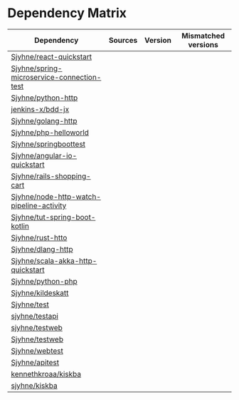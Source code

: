 # Dependency Matrix

Dependency | Sources | Version | Mismatched versions
---------- | ------- | ------- | -------------------
[Sjyhne/react-quickstart](https://github.com/Sjyhne/react-quickstart.git) |  | []() | 
[Sjyhne/spring-microservice-connection-test](https://github.com/Sjyhne/spring-microservice-connection-test.git) |  | []() | 
[Sjyhne/python-http](https://github.com/Sjyhne/python-http.git) |  | []() | 
[jenkins-x/bdd-jx](https://github.com/jenkins-x/bdd-jx.git) |  | []() | 
[Sjyhne/golang-http](https://github.com/Sjyhne/golang-http.git) |  | []() | 
[Sjyhne/php-helloworld](https://github.com/Sjyhne/php-helloworld.git) |  | []() | 
[Sjyhne/springboottest](https://github.com/Sjyhne/springboottest.git) |  | []() | 
[Sjyhne/angular-io-quickstart](https://github.com/Sjyhne/angular-io-quickstart.git) |  | []() | 
[Sjyhne/rails-shopping-cart](https://github.com/Sjyhne/rails-shopping-cart.git) |  | []() | 
[Sjyhne/node-http-watch-pipeline-activity](https://github.com/Sjyhne/node-http-watch-pipeline-activity.git) |  | []() | 
[Sjyhne/tut-spring-boot-kotlin](https://github.com/Sjyhne/tut-spring-boot-kotlin.git) |  | []() | 
[Sjyhne/rust-htto](https://github.com/Sjyhne/rust-htto.git) |  | []() | 
[Sjyhne/dlang-http](https://github.com/Sjyhne/dlang-http.git) |  | []() | 
[Sjyhne/scala-akka-http-quickstart](https://github.com/Sjyhne/scala-akka-http-quickstart.git) |  | []() | 
[Sjyhne/python-php](https://github.com/Sjyhne/python-php.git) |  | []() | 
[Sjyhne/kildeskatt](https://github.com/Sjyhne/kildeskatt.git) |  | []() | 
[Sjyhne/test](https://github.com/Sjyhne/test.git) |  | []() | 
[sjyhne/testapi](https://github.com/sjyhne/testapi.git) |  | []() | 
[sjyhne/testweb](https://github.com/sjyhne/testweb) |  | []() | 
[Sjyhne/testweb](https://github.com/Sjyhne/testweb.git) |  | []() | 
[Sjyhne/webtest](https://github.com/Sjyhne/webtest.git) |  | []() | 
[Sjyhne/apitest](https://github.com/Sjyhne/apitest.git) |  | []() | 
[kennethkroaa/kiskba](https://github.com/kennethkroaa/kiskba) |  | []() | 
[sjyhne/kiskba](https://github.com/sjyhne/kiskba) |  | []() | 
